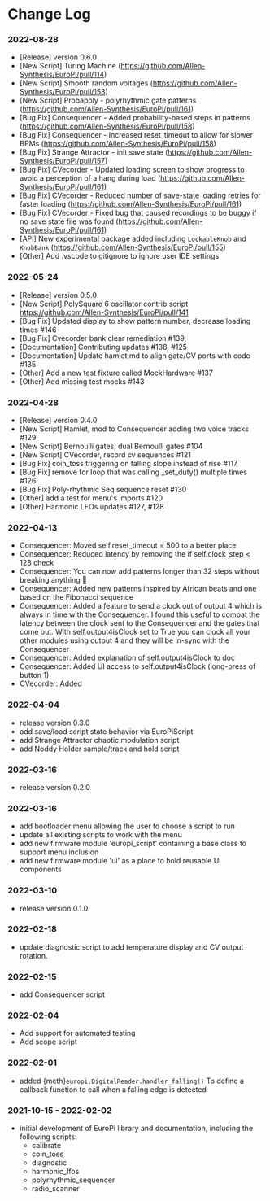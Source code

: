 # Change Log

### 2022-08-28

- [Release] version 0.6.0
- [New Script] Turing Machine  (https://github.com/Allen-Synthesis/EuroPi/pull/114)
- [New Script] Smooth random voltages  (https://github.com/Allen-Synthesis/EuroPi/pull/153)
- [New Script] Probapoly - polyrhythmic gate patterns  (https://github.com/Allen-Synthesis/EuroPi/pull/161)
- [Bug Fix] Consequencer - Added probability-based steps in patterns  (https://github.com/Allen-Synthesis/EuroPi/pull/158)
- [Bug Fix] Consequencer - Increased reset_timeout to allow for slower BPMs  (https://github.com/Allen-Synthesis/EuroPi/pull/158)
- [Bug Fix] Strange Attractor - init save state  (https://github.com/Allen-Synthesis/EuroPi/pull/157)
- [Bug Fix] CVecorder - Updated loading screen to show progress to avoid a perception of a hang during load  (https://github.com/Allen-Synthesis/EuroPi/pull/161)
- [Bug Fix] CVecorder - Reduced number of save-state loading retries for faster loading  (https://github.com/Allen-Synthesis/EuroPi/pull/161)
- [Bug Fix] CVecorder - Fixed bug that caused recordings to be buggy if no save state file was found  (https://github.com/Allen-Synthesis/EuroPi/pull/161)
- [API] New experimental package added including `LockableKnob` and `KnobBank`  (https://github.com/Allen-Synthesis/EuroPi/pull/155)
- [Other] Add .vscode to gitignore to ignore user IDE settings

### 2022-05-24

- [Release] version 0.5.0
- [New Script] PolySquare 6 oscillator contrib script https://github.com/Allen-Synthesis/EuroPi/pull/141
- [Bug Fix] Updated display to show pattern number, decrease loading times #146
- [Bug Fix] Cvecorder bank clear remediation #139,
- [Documentation] Contributing updates #138, #125
- [Documentation] Update hamlet.md to align gate/CV ports with code #135
- [Other] Add a new test fixture called MockHardware #137
- [Other] Add missing test mocks #143

### 2022-04-28

- [Release] version 0.4.0
- [New Script] Hamlet, mod to Consequencer adding two voice tracks #129
- [New Script] Bernoulli gates, dual Bernoulli gates #104
- [New Script] CVecorder, record cv sequences #121
- [Bug Fix] coin_toss triggering on falling slope instead of rise #117
- [Bug Fix] remove for loop that was calling _set_duty() multiple times #126
- [Bug Fix] Poly-rhythmic Seq sequence reset #130
- [Other] add a test for menu's imports #120
- [Other] Harmonic LFOs updates #127, #128


### 2022-04-13

- Consequencer: Moved self.reset_timeout = 500 to a better place
- Consequencer: Reduced latency by removing the if self.clock_step < 128 check
- Consequencer: You can now add patterns longer than 32 steps without breaking anything 🙂
- Consequencer: Added new patterns inspired by African beats and one based on the Fibonacci sequence
- Consequencer: Added a feature to send a clock out of output 4 which is always in time with the Consequencer. I found this useful to combat the latency between the clock sent to the Consequencer and the gates that come out. With self.output4isClock set to True you can clock all your other modules using output 4 and they will be in-sync with the Consequencer
- Consequencer: Added explanation of self.output4isClock to doc
- Consequencer: Added UI access to self.output4isClock (long-press of button 1)
- CVecorder: Added

### 2022-04-04

- release version 0.3.0
- add save/load script state behavior via EuroPiScript
- add Strange Attractor chaotic modulation script
- add Noddy Holder sample/track and hold script

### 2022-03-16

- release version 0.2.0

### 2022-03-16

- add bootloader menu allowing the user to choose a script to run
- update all existing scripts to work with the menu
- add new firmware module 'europi_script' containing a base class to support menu inclusion
- add new firmware module 'ui' as a place to hold reusable UI components

### 2022-03-10

- release version 0.1.0

### 2022-02-18

- update diagnostic script to add temperature display and CV output rotation.

### 2022-02-15

- add Consequencer script

### 2022-02-04

- Add support for automated testing
- Add scope script

### 2022-02-01

- added {meth}`europi.DigitalReader.handler_falling()` To define a callback function to call when a falling edge is detected

### 2021-10-15 - 2022-02-02

- initial development of EuroPi library and documentation, including the following scripts:
  - calibrate
  - coin_toss
  - diagnostic
  - harmonic_lfos
  - polyrhythmic_sequencer
  - radio_scanner